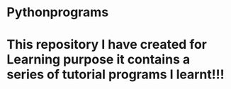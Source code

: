 # Pythonprograms
# This repository I have created for Learning purpose it contains a series of tutorial programs I learnt!!!
